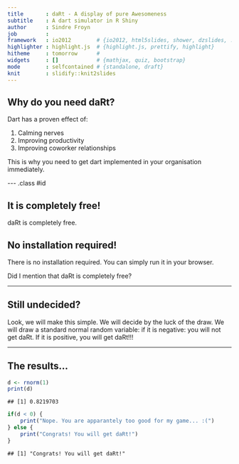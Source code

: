 ```yaml
---
title       : daRt - A display of pure Awesomeness
subtitle    : A dart simulator in R Shiny
author      : Sindre Froyn
job         : 
framework   : io2012        # {io2012, html5slides, shower, dzslides, ...}
highlighter : highlight.js  # {highlight.js, prettify, highlight}
hitheme     : tomorrow      # 
widgets     : []            # {mathjax, quiz, bootstrap}
mode        : selfcontained # {standalone, draft}
knit        : slidify::knit2slides
---
```


## Why do you need daRt?

Dart has a proven effect of:

1. Calming nerves
2. Improving productivity
3. Improving coworker relationships

This is why you need to get dart implemented in your organisation immediately.

--- .class #id 

## It is completely free!

daRt is completely free.

## No installation required!

There is no installation required. You can simply run it in your browser.

Did I mention that daRt is completely free?

---

## Still undecided?

Look, we will make this simple. We will decide by the luck of the draw. We will draw a standard normal random variable: if it is negative: you will not get daRt. If it is positive, you will get daRt!!!

---

## The results...


```r
d <- rnorm(1)
print(d)
```

```
## [1] 0.8219703
```

```r
if(d < 0) {
    print("Nope. You are apparantely too good for my game... :(")
} else {
    print("Congrats! You will get daRt!")
}
```

```
## [1] "Congrats! You will get daRt!"
```




